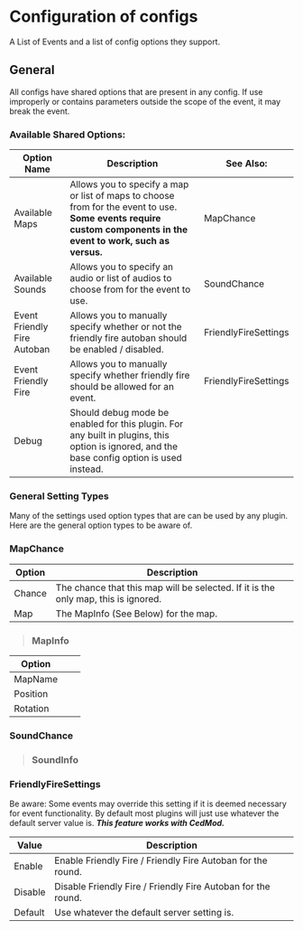 ﻿# Configuration of configs
A List of Events and a list of config options they support.

## General
All configs have shared options that are present in any config. If use improperly or contains parameters outside the scope of the event, it may break the event.

### Available Shared Options:

| Option Name                 | Description                                                                                                                                                    | See Also:             |
|-----------------------------|----------------------------------------------------------------------------------------------------------------------------------------------------------------|-----------------------|
| Available Maps              | Allows you to specify a map or list of maps to choose from for the event to use. **Some events require custom components in the event to work, such as versus.** | MapChance             |
| Available Sounds            | Allows you to specify an audio or list of audios to choose from for the event to use.                                                                          | SoundChance           |
| Event Friendly Fire Autoban | Allows you to manually specify whether or not the friendly fire autoban should be enabled / disabled.                                                          | FriendlyFireSettings  |
| Event Friendly Fire         | Allows you to manually specify whether friendly fire should be allowed for an event.                                                                           | FriendlyFireSettings  |
| Debug                       | Should debug mode be enabled for this plugin. For any built in plugins, this option is ignored, and the base config option is used instead.                    |                       |


### General Setting Types
Many of the settings used option types that are can be used by any plugin. Here are the general option types to be aware of. 

### MapChance

| Option | Description                                                                        |
|--------|------------------------------------------------------------------------------------|
| Chance | The chance that this map will be selected. If it is the only map, this is ignored. |
| Map    | The MapInfo (See Below) for the map.                                               |

> ### MapInfo
| Option   |     |     | 
|----------|-----|-----|
| MapName  |     |     |
| Position |     |     |
| Rotation |     |     |


### SoundChance
> ### SoundInfo

### FriendlyFireSettings
Be aware: Some events may override this setting if it is deemed necessary for event functionality. By default most plugins will just use whatever the default server value is. ***This feature works with CedMod.***

| Value   | Description                                                  |
|---------|--------------------------------------------------------------|
| Enable  | Enable Friendly Fire / Friendly Fire Autoban for the round.  |
| Disable | Disable Friendly Fire / Friendly Fire Autoban for the round. |
| Default | Use whatever the default server setting is.                  |
